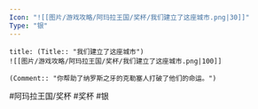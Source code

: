 ```yaml
---
Icon: "![[图片/游戏攻略/阿玛拉王国/奖杯/我们建立了这座城市.png|30]]"
Type: "银"
---
```

```ad-common-silver-trophy
title: (Title:: "我们建立了这座城市")
![[图片/游戏攻略/阿玛拉王国/奖杯/我们建立了这座城市.png|100]]

(Comment:: "你帮助了纳罗斯之牙的克勒塞人打破了他们的命运。")
```

#阿玛拉王国/奖杯 #奖杯 #银
